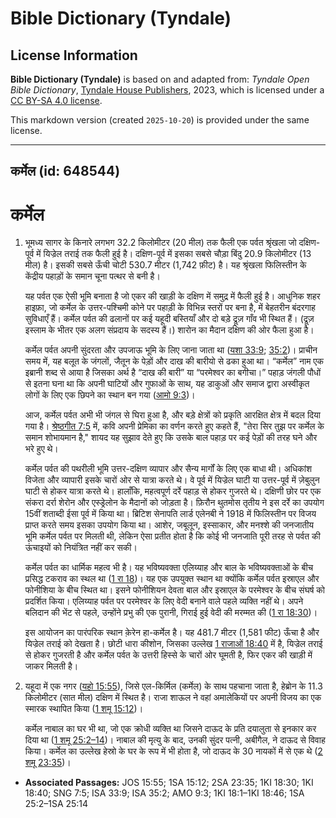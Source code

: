 # Bible Dictionary (Tyndale)

## License Information

**Bible Dictionary (Tyndale)** is based on and adapted from: _Tyndale Open Bible Dictionary_, [Tyndale House Publishers](https://tyndaleopenresources.com/), 2023, which is licensed under a [CC BY-SA 4.0 license](https://creativecommons.org/licenses/by-sa/4.0/legalcode.en).

This markdown version (created `2025-10-20`) is provided under the same license.



--------------------------------

## कर्मेल (id: 648544)

कर्मेल
======

1. भूमध्य सागर के किनारे लगभग 32\.2 किलोमीटर (20 मील) तक फैली एक पर्वत श्रृंखला जो दक्षिण\-पूर्व में यिज्रेल तराई तक फैली हुई है। दक्षिण\-पूर्व में इसका सबसे चौड़ा बिंदु 20\.9 किलोमीटर (13 मील) है। इसकी सबसे ऊँची चोटी 530\.7 मीटर (1,742 फ़ीट) है। यह श्रृंखला फिलिस्तीन के केंद्रीय पहाड़ों के समान चूना पत्थर से बनी है।

    यह पर्वत एक ऐसी भूमि बनाता है जो एकर की खाड़ी के दक्षिण में समुद्र में फैली हुई है। आधुनिक शहर हाइफ़ा, जो कर्मेल के उत्तर\-पश्चिमी कोने पर पहाड़ी के विभिन्न स्तरों पर बना है, में बेहतरीन बंदरगाह सुविधाएँ हैं। कर्मेल पर्वत की ढलानों पर कई यहूदी बस्तियाँ और दो बड़े द्रूज़ गाँव भी स्थित हैं। (द्रूज़ इस्लाम के भीतर एक अलग संप्रदाय के सदस्य हैं।) शारोन का मैदान दक्षिण की ओर फैला हुआ है।

    कर्मेल पर्वत अपनी सुंदरता और उपजाऊ भूमि के लिए जाना जाता था ([यशा 33:9](https://ref.ly/Isa33:9); [35:2](https://ref.ly/Isa35:2))। प्राचीन समय में, यह बलूत के जंगलों, जैतून के पेड़ों और दाख की बारीयो से ढका हुआ था। “कर्मेल” नाम एक इब्रानी शब्द से आया है जिसका अर्थ है “दाख की बारी” या “परमेश्वर का बगीचा।” पहाड़ जंगली पौधों से इतना घना था कि अपनी घाटियों और गुफाओं के साथ, यह डाकुओं और समाज द्वारा अस्वीकृत लोगों के लिए एक छिपने का स्थान बन गया ([आमो 9:3](https://ref.ly/Amos9:3))।

    आज, कर्मेल पर्वत अभी भी जंगल से घिरा हुआ है, और बड़े क्षेत्रों को प्रकृति आरक्षित क्षेत्र में बदल दिया गया है। [श्रेष्ठगीत 7:5](https://ref.ly/Song7:5) में, कवि अपनी प्रेमिका का वर्णन करते हुए कहते हैं, "तेरा सिर तुझ पर कर्मेल के समान शोभायमान है," शायद यह सुझाव देते हुए कि उसके बाल पहाड़ पर कई पेड़ों की तरह घने और भरे हुए थे।

    कर्मेल पर्वत की पथरीली भूमि उत्तर\-दक्षिण व्यापार और सैन्य मार्गों के लिए एक बाधा थी। अधिकांश विजेता और व्यापारी इसके चारों ओर से यात्रा करते थे। वे पूर्व में यिज्रेल घाटी या उत्तर\-पूर्व में ज़ेबुलुन घाटी से होकर यात्रा करते थे। हालाँकि, महत्वपूर्ण दर्रे पहाड़ से होकर गुजरते थे। दक्षिणी छोर पर एक संकरा दर्रा शेरोन और एस्ड्रेलोन के मैदानों को जोड़ता है। फ़िरौन थुतमोस तृतीय ने इस दर्रे का उपयोग 15वीं शताब्दी ईसा पूर्व में किया था। ब्रिटिश सेनापति लार्ड एलेनबी ने 1918 में फिलिस्तीन पर विजय प्राप्त करते समय इसका उपयोग किया था। आशेर, जबूलून, इस्साकार, और मनश्शे की जनजातीय भूमि कर्मेल पर्वत पर मिलती थी, लेकिन ऐसा प्रतीत होता है कि कोई भी जनजाति पूरी तरह से पर्वत की ऊंचाइयों को नियंत्रित नहीं कर सकी।

    कर्मेल पर्वत का धार्मिक महत्व भी है। यह भविष्यवक्ता एलिय्याह और बाल के भविष्यवक्ताओं के बीच प्रसिद्ध टकराव का स्थल था ([1 रा 18](https://ref.ly/1Kgs18:1-1Kgs18:46))। यह एक उपयुक्त स्थान था क्योंकि कर्मेल पर्वत इस्राएल और फोनीशिया के बीच स्थित था। इसने फोनीशियन देवता बाल और इस्राएल के परमेश्वर के बीच संघर्ष को प्रदर्शित किया। एलिय्याह पर्वत पर परमेश्वर के लिए वेदी बनाने वाले पहले व्यक्ति नहीं थे। अपने बलिदान की भेंट से पहले, उन्होंने प्रभु की एक पुरानी, गिराई हुई वेदी की मरम्मत की ([1 रा 18:30](https://ref.ly/1Kgs18:30))।

    इस आयोजन का पारंपरिक स्थान क़ेरेन हा\-कर्मेल है। यह 481\.7 मीटर (1,581 फीट) ऊँचा है और यिज्रेल तराई को देखता है। छोटी धारा कीशोन, जिसका उल्लेख [1 राजाओं 18:40](https://ref.ly/1Kgs18:40) में है, यिज्रेल तराई से होकर गुजरती है और कर्मेल पर्वत के उत्तरी हिस्से के चारों ओर घूमती है, फिर एकर की खाड़ी में जाकर मिलती है।

2. यहूदा में एक नगर ([यहो 15:55](https://ref.ly/Josh15:55)), जिसे एल\-किर्मिल (कर्मेल) के साथ पहचाना जाता है, हेब्रोन के 11\.3 किलोमीटर (सात मील) दक्षिण में स्थित है। राजा शाऊल ने वहां अमालेकियों पर अपनी विजय का एक स्मारक स्थापित किया ([1 शमू 15:12](https://ref.ly/1Sam15:12))।

    कर्मेल नाबाल का घर भी था, जो एक क्रोधी व्यक्ति था जिसने दाऊद के प्रति दयालुता से इनकार कर दिया था ([1 शमू 25:2–14](https://ref.ly/1Sam25:2-1Sam25:14))। नाबाल की मृत्यु के बाद, उनकी सुंदर पत्नी, अबीगैल, ने दाऊद से विवाह किया। कर्मेल का उल्लेख हेस्रो के घर के रूप में भी होता है, जो दाऊद के 30 नायकों में से एक थे ([2 शमू 23:35](https://ref.ly/2Sam23:35))।

* **Associated Passages:** JOS 15:55; 1SA 15:12; 2SA 23:35; 1KI 18:30; 1KI 18:40; SNG 7:5; ISA 33:9; ISA 35:2; AMO 9:3; 1KI 18:1–1KI 18:46; 1SA 25:2–1SA 25:14

